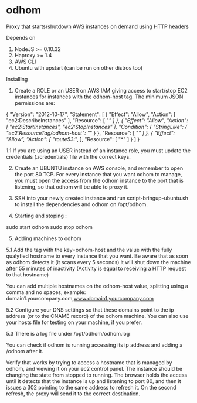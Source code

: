 # odhom
Proxy that starts/shutdown AWS instances on demand using HTTP headers

Depends on 

1. NodeJS >= 0.10.32
2. Haproxy >= 1.4
3. AWS CLI
4. Ubuntu with upstart (can be run on other distros too)

Installing

1. Create a ROLE or an USER on AWS IAM giving access to start/stop EC2 instances for instances with the odhom-host tag. The minimum JSON permissions are:

{
    "Version": "2012-10-17",
    "Statement": [
         {
            "Effect": "Allow",
            "Action": [
                "ec2:DescribeInstances" 
            ],
            "Resource": [
                "*" 
            ]
        },
        {
            "Effect": "Allow",
            "Action": [
                "ec2:StartInstances",
                "ec2:StopInstances" 
            ],
            "Condition": {
                "StringLike": {
                    "ec2:ResourceTag/odhom-host": "*" 
                }
            },
            "Resource": [
                "*" 
            ]
        },
	{
            "Effect": "Allow",
            "Action": [
                "route53:*",
            ],
            "Resource": [
                "*" 
            ]
        }
    ]
}

1.1 If you are using an USER instead of an instance role, you must update the credentials (./credentials) file with the correct keys.

2. Create an UBUNTU instance on AWS console, and remember to open the port 80 TCP. For every instance that you want odhom to manage, you must open the access from the odhom instance to the port that is listening, so that odhom will be able to proxy it.

3. SSH into your newly created instance and run script-bringup-ubuntu.sh to install the dependencies and odhom on /opt/odhom.

4. Starting and stoping : 

sudo start odhom 
sudo stop odhom

5. Adding machines to odhom

5.1 Add the tag with the key=odhom-host and the value with the fully qualyfied hostname to every instance that you want. Be aware that as soon as odhom detects it (it scans every 5 seconds) it will shut down the machine after 55 minutes of inactivity (Activity is equal to receiving a HTTP request to that hostname)

You can add multiple hostnames on the odhom-host value, splitting using a comma and no spaces, example: domain1.yourcompany.com,www.domain1.yourcompany.com

5.2 Configure your DNS settings so that these domains point to the ip address (or to the CNAME record) of the odhom machine. You can also use your hosts file for testing on your machine, if you prefer.

5.3 There is a log file under /opt/odhom/odhom.log

You can check if odhom is running accessing its ip address and adding a /odhom after it.

Verify that works by trying to access a hostname that is managed by odhom, and viewing it on your ec2 control panel. The instance should be changing the state from stopped to running. The browser holds the access until it detects that the instance is up and listening to port 80, and then it issues a 302 pointing to the same address to refresh it. On the second refresh, the proxy will send it to the correct destination.
